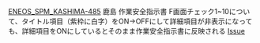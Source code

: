 [ENEOS_SPM_KASHIMA-485](https://vqit.backlog.com/view/ENEOS_SPM_KASHIMA-485) 鹿島 作業安全指示書 F画面チェック1~10について、タイトル項目（紫枠に白字）をON→OFFにして詳細項目が非表示になっても、詳細項目をONにしているとそのまま作業安全指示書に反映される
[Issue](https://github.com/Bee2B/eneos-spm/issues/6246)